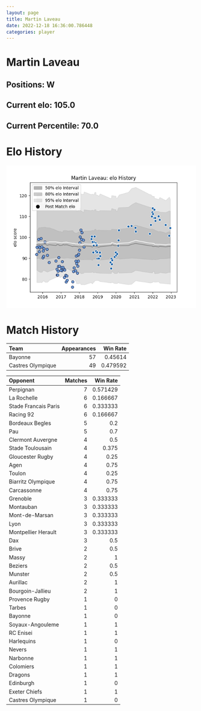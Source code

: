 ```yaml
---  
layout: page  
title: Martin Laveau  
date: 2022-12-18 16:36:00.786448  
categories: player  
---
```

# Martin Laveau

## Positions: W

## Current elo: 105.0

## Current Percentile: 70.0

# Elo History


![elo history](history_MartinLaveau.png)
# Match History


| Team              |   Appearances |   Win Rate |
|:------------------|--------------:|-----------:|
| Bayonne           |            57 |   0.45614  |
| Castres Olympique |            49 |   0.479592 |

| Opponent             |   Matches |   Win Rate |
|:---------------------|----------:|-----------:|
| Perpignan            |         7 |   0.571429 |
| La Rochelle          |         6 |   0.166667 |
| Stade Francais Paris |         6 |   0.333333 |
| Racing 92            |         6 |   0.166667 |
| Bordeaux Begles      |         5 |   0.2      |
| Pau                  |         5 |   0.7      |
| Clermont Auvergne    |         4 |   0.5      |
| Stade Toulousain     |         4 |   0.375    |
| Gloucester Rugby     |         4 |   0.25     |
| Agen                 |         4 |   0.75     |
| Toulon               |         4 |   0.25     |
| Biarritz Olympique   |         4 |   0.75     |
| Carcassonne          |         4 |   0.75     |
| Grenoble             |         3 |   0.333333 |
| Montauban            |         3 |   0.333333 |
| Mont-de-Marsan       |         3 |   0.333333 |
| Lyon                 |         3 |   0.333333 |
| Montpellier Herault  |         3 |   0.333333 |
| Dax                  |         3 |   0.5      |
| Brive                |         2 |   0.5      |
| Massy                |         2 |   1        |
| Beziers              |         2 |   0.5      |
| Munster              |         2 |   0.5      |
| Aurillac             |         2 |   1        |
| Bourgoin-Jallieu     |         2 |   1        |
| Provence Rugby       |         1 |   0        |
| Tarbes               |         1 |   0        |
| Bayonne              |         1 |   0        |
| Soyaux-Angouleme     |         1 |   1        |
| RC Enisei            |         1 |   1        |
| Harlequins           |         1 |   0        |
| Nevers               |         1 |   1        |
| Narbonne             |         1 |   1        |
| Colomiers            |         1 |   1        |
| Dragons              |         1 |   1        |
| Edinburgh            |         1 |   0        |
| Exeter Chiefs        |         1 |   1        |
| Castres Olympique    |         1 |   0        |